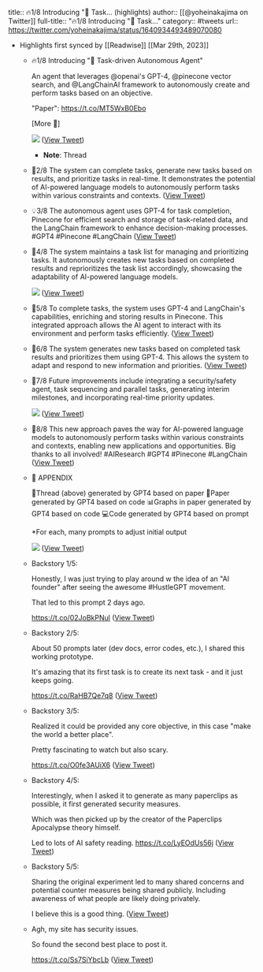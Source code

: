 title:: 🔥1/8 Introducing "🤖 Task... (highlights)
author:: [[@yoheinakajima on Twitter]]
full-title:: "🔥1/8 Introducing "🤖 Task..."
category:: #tweets
url:: https://twitter.com/yoheinakajima/status/1640934493489070080

- Highlights first synced by [[Readwise]] [[Mar 29th, 2023]]
	- 🔥1/8
	  Introducing "🤖 Task-driven Autonomous Agent"
	  
	  An agent that leverages @openai's GPT-4, @pinecone  vector search, and @LangChainAI framework to autonomously create and perform tasks based on an objective.
	  
	  "Paper": https://t.co/MT5WxB0Ebo
	  
	  [More 🔽] 
	  
	  ![](https://pbs.twimg.com/media/FsW_xF4aEAASyZH.png) ([View Tweet](https://twitter.com/yoheinakajima/status/1640934493489070080))
		- **Note**: Thread
	- 🚀2/8 The system can complete tasks, generate new tasks based on results, and prioritize tasks in real-time. It demonstrates the potential of AI-powered language models to autonomously perform tasks within various constraints and contexts. ([View Tweet](https://twitter.com/yoheinakajima/status/1640934494743195651))
	- 💡3/8 The autonomous agent uses GPT-4 for task completion, Pinecone for efficient search and storage of task-related data, and the LangChain framework to enhance decision-making processes. #GPT4 #Pinecone #LangChain ([View Tweet](https://twitter.com/yoheinakajima/status/1640934496047628289))
	- 🎯4/8 The system maintains a task list for managing and prioritizing tasks. It autonomously creates new tasks based on completed results and reprioritizes the task list accordingly, showcasing the adaptability of AI-powered language models. 
	  
	  ![](https://pbs.twimg.com/media/FsW_3FWaIAITYkr.jpg) ([View Tweet](https://twitter.com/yoheinakajima/status/1640934497335250944))
	- 🔧5/8 To complete tasks, the system uses GPT-4 and LangChain's capabilities, enriching and storing results in Pinecone. This integrated approach allows the AI agent to interact with its environment and perform tasks efficiently. ([View Tweet](https://twitter.com/yoheinakajima/status/1640934499059109888))
	- 🧠6/8 The system generates new tasks based on completed task results and prioritizes them using GPT-4. This allows the system to adapt and respond to new information and priorities. ([View Tweet](https://twitter.com/yoheinakajima/status/1640934499965083648))
	- 🔮7/8 Future improvements include integrating a security/safety agent, task sequencing and parallel tasks, generating interim milestones, and incorporating real-time priority updates. 
	  
	  ![](https://pbs.twimg.com/media/FsW_uXMaEAAWaX0.jpg) ([View Tweet](https://twitter.com/yoheinakajima/status/1640934501198213120))
	- 🤝8/8 This new approach paves the way for AI-powered language models to autonomously perform tasks within various constraints and contexts, enabling new applications and opportunities. Big thanks to all involved! #AIResearch #GPT4 #Pinecone #LangChain ([View Tweet](https://twitter.com/yoheinakajima/status/1640934502146134016))
	- 📜 APPENDIX
	  
	  🧵Thread (above) generated by GPT4 based on paper
	  📄Paper generated by GPT4 based on code
	  📊Graphs in paper generated by GPT4 based on code
	  💻Code generated by GPT4 based on prompt
	  
	  *For each, many prompts to adjust initial output 
	  
	  ![](https://pbs.twimg.com/media/FsW7reVaAAgw_3v.jpg) ([View Tweet](https://twitter.com/yoheinakajima/status/1640934503324717056))
	- Backstory 1/5:
	  
	  Honestly, I was just trying to play around w the idea of an "AI founder" after seeing the awesome #HustleGPT movement.
	  
	  That led to this prompt 2 days ago.
	  
	  https://t.co/02JoBkPNul ([View Tweet](https://twitter.com/yoheinakajima/status/1640934505048588290))
	- Backstory 2/5:
	  
	  About 50 prompts later (dev docs, error codes, etc.), I shared this working prototype.
	  
	  It's amazing that its first task is to create its next task - and it just keeps going.
	  
	  https://t.co/RaHB7Qe7q8 ([View Tweet](https://twitter.com/yoheinakajima/status/1640934506218803200))
	- Backstory 3/5:
	  
	  Realized it could be provided any core objective, in this case "make the world a better place".
	  
	  Pretty fascinating to watch but also scary.
	  
	  https://t.co/O0fe3AUiX6 ([View Tweet](https://twitter.com/yoheinakajima/status/1640934508047503362))
	- Backstory 4/5:
	  
	  Interestingly, when I asked it to generate as many paperclips as possible, it first generated security measures.
	  
	  Which was then picked up by the creator of the Paperclips Apocalypse theory himself.
	  
	  Led to lots of AI safety reading.
	  https://t.co/LyEOdUs56j ([View Tweet](https://twitter.com/yoheinakajima/status/1640934509335166977))
	- Backstory 5/5:
	  
	  Sharing the original experiment led to many shared concerns and potential counter measures being shared publicly. Including awareness of what people are likely doing privately.
	  
	  I believe this is a good thing. ([View Tweet](https://twitter.com/yoheinakajima/status/1640934511130349570))
	- Agh, my site has security issues.
	  
	  So found the second best place to post it.
	  
	  https://t.co/Ss7SiYbcLb ([View Tweet](https://twitter.com/yoheinakajima/status/1640939305530191877))